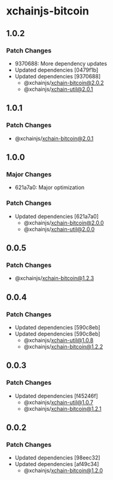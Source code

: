 # xchainjs-bitcoin

## 1.0.2

### Patch Changes

- 9370688: More dependency updates
- Updated dependencies [0479f1b]
- Updated dependencies [9370688]
  - @xchainjs/xchain-bitcoin@2.0.2
  - @xchainjs/xchain-util@2.0.1

## 1.0.1

### Patch Changes

- @xchainjs/xchain-bitcoin@2.0.1

## 1.0.0

### Major Changes

- 621a7a0: Major optimization

### Patch Changes

- Updated dependencies [621a7a0]
  - @xchainjs/xchain-bitcoin@2.0.0
  - @xchainjs/xchain-util@2.0.0

## 0.0.5

### Patch Changes

- @xchainjs/xchain-bitcoin@1.2.3

## 0.0.4

### Patch Changes

- Updated dependencies [590c8eb]
- Updated dependencies [590c8eb]
  - @xchainjs/xchain-util@1.0.8
  - @xchainjs/xchain-bitcoin@1.2.2

## 0.0.3

### Patch Changes

- Updated dependencies [f45246f]
  - @xchainjs/xchain-util@1.0.7
  - @xchainjs/xchain-bitcoin@1.2.1

## 0.0.2

### Patch Changes

- Updated dependencies [98eec32]
- Updated dependencies [af49c34]
  - @xchainjs/xchain-bitcoin@1.2.0
